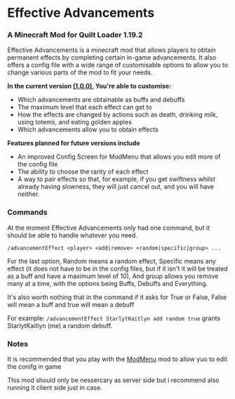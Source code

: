 # Effective Advancements
### A Minecraft Mod for Quilt Loader 1.19.2
Effective Advancements is a minecraft mod that allows players to obtain permanent effects by completing certain in-game
advancements. It also offers a config file with a wide range of customisable options to allow you to change various
parts of the mod to fit your needs.

**In the current version [(1.0.0)](https://github.com/KacyBiscuit/EffectiveAdvancements/releases/tag/1.0.0), You're able to customise:**
- Which advancements are obtainable as buffs and debuffs
- The maximum level that each effect can get to
- How the effects are changed by actions such as death, drinking milk, using totems, and eating golden apples
- Which advancements allow you to obtain effects

**Features planned for future versions include**
- An improved Config Screen for ModMenu that allows you edit more of the config file
- The ability to choose the rarity of each effect
- A way to pair effects so that, for example, if you get swiftness whilst already having slowness, they will just cancel
out, and you will have neither.

### Commands
At the moment Effective Advancements only had one command, but it should be able to handle whatever you need.

`/advancementEffect <player> <add|remove> <random|specific|group> ...`

For the last option, Random means a random effect, Specific means any effect (it does not have to be in the config
files, but if it isn't it will be treated as a buff and have a maximum level of 10), And group allows you remove many at
a time, with the options being Buffs, Debuffs and Everything.

It's also worth nothing that in the command if it asks for True or False, False will mean a buff and true will mean a
debuff

For example:
`/advancementEffect StarlytKaitlyn add random true` grants StarlytKaitlyn (me) a random debuff.

### Notes
It is recommended that you play with the [ModMenu](https://modrinth.com/mod/modmenu) mod to allow yuo to edit the conifg in game

This mod should only be nessercary as server side but i recommend also running it client side just in case.
